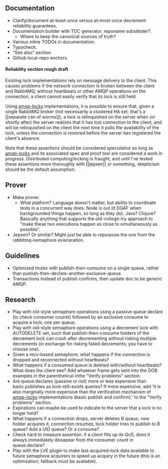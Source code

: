 ## Documentation
- Clarify/document at-least-once versus at-most-once decrement reliability guarantees.
- Documentation builder with TOC generator, reponame substituter?.
	- Where to keep the canonical sources of truth?
- Various inline TODOs in documentation.
- Typocheck.
- "See also" section.
- Github local-repo anchors.

#### Reliability section rough draft

Existing lock implementations rely on message delivery to the client. This causes problems if the network connection is broken between the client and RabbitMQ; without heartbeats or other AMQP operations on the connection, a client cannot easily verify that its lock is still held.

Using [amqp-locks](https://github.com/zbentley/amqp-locks) implementations, it is possible to ensure that, given a single RabbitMQ broker (not necessarily a clustered HA set; that's a [[separate can of worms]]), a lock is relinquished on the server when  (or shortly after) the server realizes that it has lost connection to the client, and will be relinquished on the client the next time it polls the availability of the lock, unless the connection is restored before the server has registered the client's absence.

Note that these assertions should be considered *speculative* so long as [amqp-locks](https://github.com/zbentley/amqp-locks) and its associated spec and proof tool are considered a work in progress. Distributed computing/locking is fraught, and until I've tested these assertions more thoroughly with [[jepsen]] or something, skepticism should be the default assumption.



## Prover
- Make prover.
	- What platform? Language doesn't matter, but ability to coordinate tests in a concurrent way does. Node is out (it DGAF when backgrounded things happen, so long as they do). Java? Clojure? Basically anything that supports the old-college-try approach to "make these two executions happen as close to simultaneously as possible".
- Jepsen? Or similar? Might just be able to repurpose the one from the rabbitmq-semaphore evisceration.

## Guidelines
- Optimized mutex with publish-then-consume on a single queue, rather than publish-then-declare-another-exclusive-queue.
- Transactions instead of publish confirms, then update doc to be generic AMQP.

## Research
- Play with old-style semaphore operations using a passive queue declare (to check consumer counts) followed by an exclusive consume to acquire a lock; one per queue.
- Play with old-style semaphore operations using a decrement lock with AUTODELETE set, such that publish-then-consume holders of the decrement lock can crash after decrementing without risking multiple decrements (in exchange for risking failed decrements; you have to choose one).
- Given a recv-based semaphore, what happens if the connection is dropped and reconnected without heartbeats?
- What happens if a consumed queue is deleted with/without heartbeats? What does the client see? Add whatever frame gets sent into the OOB examples in the parenthetical inthe "Verify problems" section.
- Are queue.declares (passive or not) more or less expensive than basic.publishes as lock-still-exists queries? If more expensive, add 'It is also marginally more expensive than the verification mechanism of [amqp-locks](https://github.com/zbentley/amqp-locks) implementations (basic.publish and confirm).' to the "Verify problems" section.
- Expirations can maybe be used to indicate to the server that a lock is no longer held?
- What happens if a connection drops, server deletes B queue, new holder acquires it, connection resumes, lock holder tries to publish to B queue? Add a UID queue? Or a consume?
- Check hard to measure assertion: if a client fills up its QoS, does it always immediately dissapear from the consumer count in queue.declare?
- Play with the LVE plugin to make last-acquired-lock data available to future semaphore acquirers to speed up acquiry in the future (this is an optimization; fallback must be available).
